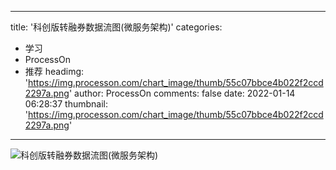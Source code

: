 
---
title: '科创版转融券数据流图(微服务架构)'
categories: 
 - 学习
 - ProcessOn
 - 推荐
headimg: 'https://img.processon.com/chart_image/thumb/55c07bbce4b022f2ccd2297a.png'
author: ProcessOn
comments: false
date: 2022-01-14 06:28:37
thumbnail: 'https://img.processon.com/chart_image/thumb/55c07bbce4b022f2ccd2297a.png'
---

<div>   
<img class="thumb" alt="科创版转融券数据流图(微服务架构)" src="https://img.processon.com/chart_image/thumb/55c07bbce4b022f2ccd2297a.png" referrerpolicy="no-referrer">
<p></p>  
</div>
            
